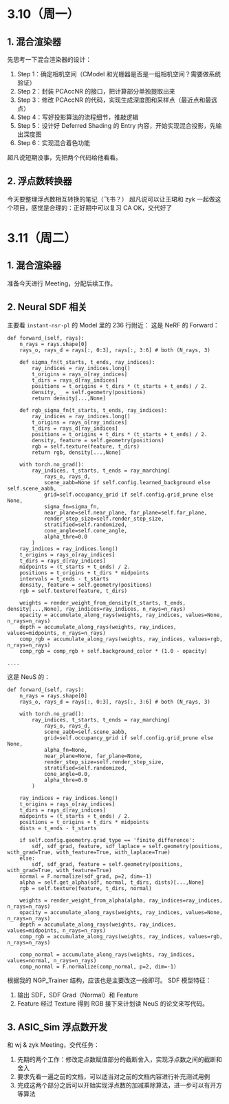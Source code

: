 # 3.10（周一）
## 1. 混合渲染器
先思考一下混合渲染器的设计：
1. Step 1：确定相机空间（CModel 和光栅器是否是一组相机空间？需要做系统验证）
2. Step 2：封装 PCAccNR 的接口，把计算部分单独提取出来
3. Step 3：修改 PCAccNR 的代码，实现生成深度图和采样点（最近点和最远点）
4. Step 4：写好投影算法的流程细节，推敲逻辑
5. Step 5：设计好 Deferred Shading 的 Entry 内容，开始实现混合投影，先输出深度图
6. Step 6：实现混合着色功能

超凡说短期没事，先把两个代码给他看看。
## 2. 浮点数转换器
今天要整理浮点数相互转换的笔记（飞书？）
超凡说可以让王珺和 zyk 一起做这个项目，感觉是合理的：正好期中可以复习 CA
OK，交代好了
# 3.11（周二）
## 1. 混合渲染器
准备今天进行 Meeting，分配后续工作。

## 2. Neural SDF 相关
主要看 `instant-nsr-pl` 的 Model 里的 236 行附近：
这是 NeRF 的 Forward：
```
def forward_(self, rays):
	n_rays = rays.shape[0]
	rays_o, rays_d = rays[:, 0:3], rays[:, 3:6] # both (N_rays, 3)

	def sigma_fn(t_starts, t_ends, ray_indices):
		ray_indices = ray_indices.long()
		t_origins = rays_o[ray_indices]
		t_dirs = rays_d[ray_indices]
		positions = t_origins + t_dirs * (t_starts + t_ends) / 2.
		density, _ = self.geometry(positions)
		return density[...,None]

	def rgb_sigma_fn(t_starts, t_ends, ray_indices):
		ray_indices = ray_indices.long()
		t_origins = rays_o[ray_indices]
		t_dirs = rays_d[ray_indices]
		positions = t_origins + t_dirs * (t_starts + t_ends) / 2.
		density, feature = self.geometry(positions)
		rgb = self.texture(feature, t_dirs)
		return rgb, density[...,None]

	with torch.no_grad():
		ray_indices, t_starts, t_ends = ray_marching(
			rays_o, rays_d,
			scene_aabb=None if self.config.learned_background else self.scene_aabb,
			grid=self.occupancy_grid if self.config.grid_prune else None,
			sigma_fn=sigma_fn,
			near_plane=self.near_plane, far_plane=self.far_plane,
			render_step_size=self.render_step_size,
			stratified=self.randomized,
			cone_angle=self.cone_angle,
			alpha_thre=0.0
		)  
	ray_indices = ray_indices.long()
	t_origins = rays_o[ray_indices]
	t_dirs = rays_d[ray_indices]
	midpoints = (t_starts + t_ends) / 2.
	positions = t_origins + t_dirs * midpoints  
	intervals = t_ends - t_starts
	density, feature = self.geometry(positions)
	rgb = self.texture(feature, t_dirs)

	weights = render_weight_from_density(t_starts, t_ends, density[...,None], ray_indices=ray_indices, n_rays=n_rays)
	opacity = accumulate_along_rays(weights, ray_indices, values=None, n_rays=n_rays)
	depth = accumulate_along_rays(weights, ray_indices, values=midpoints, n_rays=n_rays)
	comp_rgb = accumulate_along_rays(weights, ray_indices, values=rgb, n_rays=n_rays)
	comp_rgb = comp_rgb + self.background_color * (1.0 - opacity)      
....
```

这是 NeuS 的：
```
def forward_(self, rays):
    n_rays = rays.shape[0]
    rays_o, rays_d = rays[:, 0:3], rays[:, 3:6] # both (N_rays, 3)

    with torch.no_grad():
        ray_indices, t_starts, t_ends = ray_marching(
            rays_o, rays_d,
            scene_aabb=self.scene_aabb,
            grid=self.occupancy_grid if self.config.grid_prune else None,
            alpha_fn=None,
            near_plane=None, far_plane=None,
            render_step_size=self.render_step_size,
            stratified=self.randomized,
            cone_angle=0.0,
            alpha_thre=0.0
        )
    
    ray_indices = ray_indices.long()
    t_origins = rays_o[ray_indices]
    t_dirs = rays_d[ray_indices]
    midpoints = (t_starts + t_ends) / 2.
    positions = t_origins + t_dirs * midpoints
    dists = t_ends - t_starts

    if self.config.geometry.grad_type == 'finite_difference':
        sdf, sdf_grad, feature, sdf_laplace = self.geometry(positions, with_grad=True, with_feature=True, with_laplace=True)
    else:
        sdf, sdf_grad, feature = self.geometry(positions, with_grad=True, with_feature=True)
    normal = F.normalize(sdf_grad, p=2, dim=-1)
    alpha = self.get_alpha(sdf, normal, t_dirs, dists)[...,None]
    rgb = self.texture(feature, t_dirs, normal)

    weights = render_weight_from_alpha(alpha, ray_indices=ray_indices, n_rays=n_rays)
    opacity = accumulate_along_rays(weights, ray_indices, values=None, n_rays=n_rays)
    depth = accumulate_along_rays(weights, ray_indices, values=midpoints, n_rays=n_rays)
    comp_rgb = accumulate_along_rays(weights, ray_indices, values=rgb, n_rays=n_rays)

    comp_normal = accumulate_along_rays(weights, ray_indices, values=normal, n_rays=n_rays)
    comp_normal = F.normalize(comp_normal, p=2, dim=-1)
```

根据我的 NGP_Trainer 结构，应该也是主要改这一段即可。
SDF 模型特征：
1. 输出 SDF，SDF Grad（Normal）和 Feature
2. Feature 经过 Texture 得到 RGB
接下来计划读 NeuS 的论文来写代码。
## 3. ASIC_Sim 浮点数开发
和 wj & zyk Meeting，交代任务：
1. 先期的两个工作：修改定点数赋值部分的截断舍入，实现浮点数之间的截断和舍入
2. 要求先看一遍之前的文档，可以适当对之前的文档内容进行补充测试用例
3. 完成这两个部分之后可以开始实现浮点数的加减乘除算法，进一步可以有开方等算法